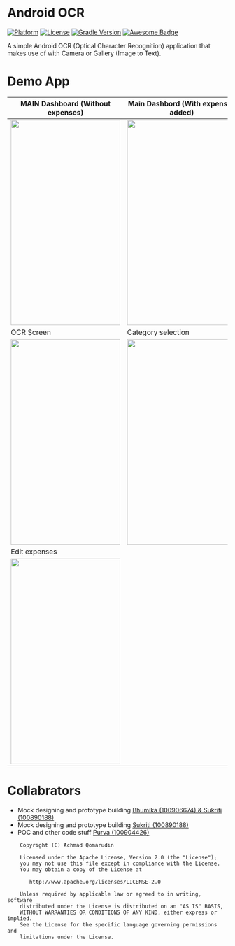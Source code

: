 # Android OCR

[![Platform](https://img.shields.io/badge/platform-Android-yellow.svg)](https://www.android.com)
[![License](https://img.shields.io/badge/license-Apache%202-4EB1BA.svg?style=flat-square)](https://www.apache.org/licenses/LICENSE-2.0.html)
[![Gradle Version](https://img.shields.io/badge/gradle-4.0-green.svg)](https://docs.gradle.org/current/release-notes)
[![Awesome Badge](https://cdn.rawgit.com/sindresorhus/awesome/d7305f38d29fed78fa85652e3a63e154dd8e8829/media/badge.svg)](https://java-lang.github.io/awesome-java)

A simple Android OCR (Optical Character Recognition) application that makes use of with Camera or Gallery (Image to Text).

# Demo App

<p align="center">

| MAIN Dashboard (Without expenses) | Main Dashbord (With expenses added) |
| ------------- | ------------- |
| <img src="https://github.com/purvagevaria/AndroidOCR/assets/147112956/f4895e1a-e04f-4ca2-bf6f-abb61b1fa1b5" width="250" height="470">  |  <img src="https://github.com/purvagevaria/AndroidOCR/assets/147112956/9e124ab9-d04c-4f16-95e4-55a09be584a7" width="250" height="470"> |
| OCR Screen | Category selection|
| <img src="https://github.com/purvagevaria/AndroidOCR/assets/147112956/c5569963-d297-4040-bfb4-0a4f0d90c0d7" width="250" height="470"> |  <img src="https://github.com/purvagevaria/AndroidOCR/assets/147112956/795454ad-8065-4065-9b67-39025f55934e" width="250" height="470"> | 
| Edit expenses |
| <img src="https://github.com/purvagevaria/AndroidOCR/assets/147112956/f0c5d469-0b19-433a-a928-f9d21fb3cda3" width="250" height="470"> | 
  </a>
</p>

# Collabrators
- Mock designing and prototype building <a href="https://github.com/BhumikaPathak2" target="_blank">Bhumika (100906674) & Sukriti (100890188)</a>
- Mock designing and prototype building <a href="https://github.com/Sukriti2111" target="_blank"> Sukriti (100890188)</a>
- POC and other code stuff <a href="https://github.com/purnasth" target="_blank">Purva (100904426)</a>

```
    Copyright (C) Achmad Qomarudin

    Licensed under the Apache License, Version 2.0 (the "License");
    you may not use this file except in compliance with the License.
    You may obtain a copy of the License at

       http://www.apache.org/licenses/LICENSE-2.0

    Unless required by applicable law or agreed to in writing, software
    distributed under the License is distributed on an "AS IS" BASIS,
    WITHOUT WARRANTIES OR CONDITIONS OF ANY KIND, either express or implied.
    See the License for the specific language governing permissions and
    limitations under the License.
```
